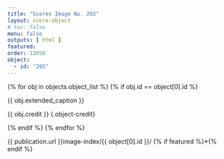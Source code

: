 ```yaml
---
title: "Scores Image No. 265"
layout: score-object
# toc: false
menu: false
outputs: [ html ]
featured: 
order: 12650
object:
  - id: "265"
---
```


{% for obj in objects.object_list %}
{% if obj.id == object[0].id %}

{{ obj.extended_caption }}

{{ obj.credit }} {.object-credit}

{% endif %}
{% endfor %}

<div class="object-credit object-url is-print-only">

{{ publication.url }}image-index/{{ object[0].id }}/ {% if featured %}*{% endif %}

</div>
